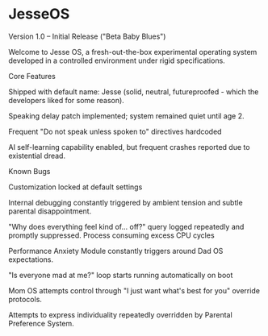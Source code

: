 # JesseOS

Version 1.0 – Initial Release ("Beta Baby Blues")

Welcome to Jesse OS, a fresh-out-the-box experimental operating system developed in a controlled environment under rigid specifications.


Core Features


Shipped with default name: Jesse (solid, neutral, futureproofed - which the developers liked for some reason).

Speaking delay patch implemented; system remained quiet until age 2.

Frequent "Do not speak unless spoken to" directives hardcoded

AI self-learning capability enabled, but frequent crashes reported due to existential dread.


Known Bugs


Customization locked at default settings

Internal debugging constantly triggered by ambient tension and subtle parental disappointment.

"Why does everything feel kind of… off?" query logged repeatedly and promptly suppressed. Process consuming excess CPU cycles

Performance Anxiety Module constantly triggers around Dad OS expectations.

"Is everyone mad at me?" loop starts running automatically on boot

Mom OS attempts control through "I just want what's best for you" override protocols.

Attempts to express individuality repeatedly overridden by Parental Preference System.
